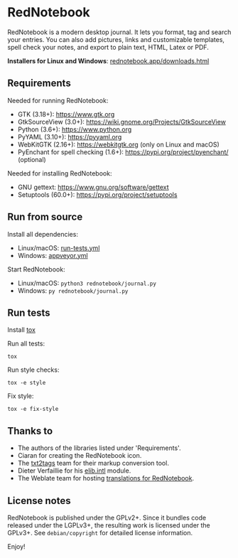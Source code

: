 # RedNotebook

RedNotebook is a modern desktop journal. It lets you format, tag and
search your entries. You can also add pictures, links and customizable
templates, spell check your notes, and export to plain text, HTML,
Latex or PDF.


**Installers for Linux and Windows**:
[rednotebook.app/downloads.html](https://www.rednotebook.app/downloads.html)


## Requirements

Needed for running RedNotebook:

  * GTK (3.18+): https://www.gtk.org
  * GtkSourceView (3.0+): https://wiki.gnome.org/Projects/GtkSourceView
  * Python (3.6+): https://www.python.org
  * PyYAML (3.10+): https://pyyaml.org
  * WebKitGTK (2.16+): https://webkitgtk.org (only on Linux and macOS)
  * PyEnchant for spell checking (1.6+): https://pypi.org/project/pyenchant/ (optional)

Needed for installing RedNotebook:

  * GNU gettext: https://www.gnu.org/software/gettext
  * Setuptools (60.0+): https://pypi.org/project/setuptools


## Run from source

Install all dependencies:

  * Linux/macOS: [run-tests.yml](.github/workflows/run-tests.yml)
  * Windows: [appveyor.yml](appveyor.yml)

Start RedNotebook:

  * Linux/macOS: `python3 rednotebook/journal.py`
  * Windows: `py rednotebook/journal.py`

## Run tests

Install [tox](https://tox.wiki/en/latest/)

Run all tests:

`tox`

Run style checks:

`tox -e style`

Fix style:

`tox -e fix-style`


## Thanks to

  * The authors of the libraries listed under 'Requirements'.
  * Ciaran for creating the RedNotebook icon.
  * The [txt2tags](https://txt2tags.org) team for their markup conversion tool.
  * Dieter Verfaillie for his [elib.intl](https://github.com/dieterv/elib.intl) module.
  * The Weblate team for hosting [translations for RedNotebook](https://hosted.weblate.org/engage/rednotebook/).


## License notes

RedNotebook is published under the GPLv2+. Since it bundles code
released under the LGPLv3+, the resulting work is licensed under the
GPLv3+. See `debian/copyright` for detailed license information.


Enjoy!
